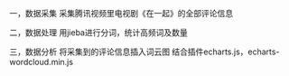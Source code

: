 
一，数据采集
采集腾讯视频里电视剧《在一起》的全部评论信息

二，数据处理
用jieba进行分词，统计高频词及数量

三，数据分析
将采集到的评论信息插入词云图
结合插件echarts.js，echarts-wordcloud.min.js

